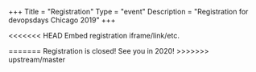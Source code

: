 +++
Title = "Registration"
Type = "event"
Description = "Registration for devopsdays Chicago 2019"
+++


<<<<<<< HEAD
Embed registration iframe/link/etc.
</div></div>
</div>
=======
Registration is closed! See you in 2020!
>>>>>>> upstream/master
